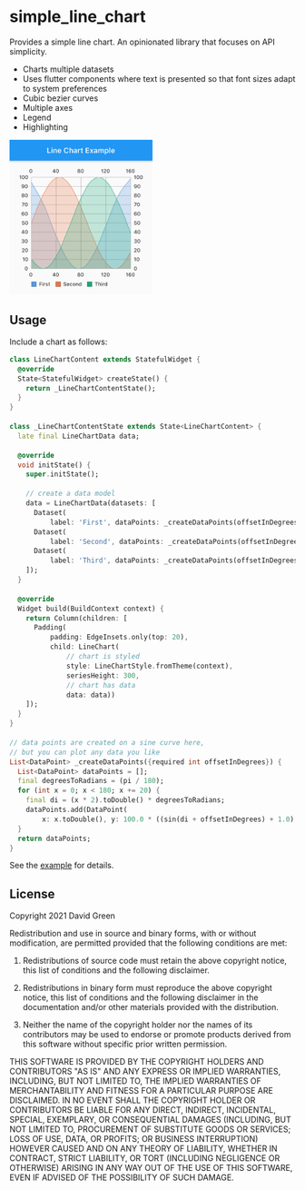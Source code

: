 # simple_line_chart

Provides a simple line chart. An opinionated library that focuses on API simplicity.

* Charts multiple datasets
* Uses flutter components where text is presented so that font sizes adapt to system preferences
* Cubic bezier curves
* Multiple axes
* Legend
* Highlighting

<img src="https://github.com/greensopinion/flutter-simple-line-chart/blob/main/chart-example.png" width="50%">

## Usage

Include a chart as follows:

```dart
class LineChartContent extends StatefulWidget {
  @override
  State<StatefulWidget> createState() {
    return _LineChartContentState();
  }
}

class _LineChartContentState extends State<LineChartContent> {
  late final LineChartData data;

  @override
  void initState() {
    super.initState();

    // create a data model
    data = LineChartData(datasets: [
      Dataset(
          label: 'First', dataPoints: _createDataPoints(offsetInDegrees: 90)),
      Dataset(
          label: 'Second', dataPoints: _createDataPoints(offsetInDegrees: 0)),
      Dataset(
          label: 'Third', dataPoints: _createDataPoints(offsetInDegrees: 180))
    ]);
  }

  @override
  Widget build(BuildContext context) {
    return Column(children: [
      Padding(
          padding: EdgeInsets.only(top: 20),
          child: LineChart(
              // chart is styled
              style: LineChartStyle.fromTheme(context),
              seriesHeight: 300,
              // chart has data
              data: data))
    ]);
  }
}

// data points are created on a sine curve here,
// but you can plot any data you like
List<DataPoint> _createDataPoints({required int offsetInDegrees}) {
  List<DataPoint> dataPoints = [];
  final degreesToRadians = (pi / 180);
  for (int x = 0; x < 180; x += 20) {
    final di = (x * 2).toDouble() * degreesToRadians;
    dataPoints.add(DataPoint(
        x: x.toDouble(), y: 100.0 * ((sin(di + offsetInDegrees) + 1.0) / 2.0)));
  }
  return dataPoints;
}
```

See the [example](./example) for details.

## License

Copyright 2021 David Green

Redistribution and use in source and binary forms, with or without modification,
are permitted provided that the following conditions are met:

1. Redistributions of source code must retain the above copyright notice,
   this list of conditions and the following disclaimer.

2. Redistributions in binary form must reproduce the above copyright notice, 
   this list of conditions and the following disclaimer in the documentation
   and/or other materials provided with the distribution.

3. Neither the name of the copyright holder nor the names of its contributors
   may be used to endorse or promote products derived from this software without
   specific prior written permission.

THIS SOFTWARE IS PROVIDED BY THE COPYRIGHT HOLDERS AND CONTRIBUTORS "AS IS" AND ANY
EXPRESS OR IMPLIED WARRANTIES, INCLUDING, BUT NOT LIMITED TO, THE IMPLIED WARRANTIES
OF MERCHANTABILITY AND FITNESS FOR A PARTICULAR PURPOSE ARE DISCLAIMED. IN NO EVENT
SHALL THE COPYRIGHT HOLDER OR CONTRIBUTORS BE LIABLE FOR ANY DIRECT, INDIRECT,
INCIDENTAL, SPECIAL, EXEMPLARY, OR CONSEQUENTIAL DAMAGES (INCLUDING, BUT NOT LIMITED
TO, PROCUREMENT OF SUBSTITUTE GOODS OR SERVICES; LOSS OF USE, DATA, OR PROFITS; OR 
BUSINESS INTERRUPTION) HOWEVER CAUSED AND ON ANY THEORY OF LIABILITY, WHETHER IN CONTRACT, 
STRICT LIABILITY, OR TORT (INCLUDING NEGLIGENCE OR OTHERWISE) ARISING IN ANY WAY OUT
 OF THE USE OF THIS SOFTWARE, EVEN IF ADVISED OF THE POSSIBILITY OF SUCH DAMAGE.